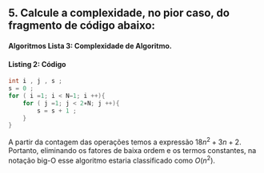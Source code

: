 ## 5. Calcule a complexidade, no pior caso, do fragmento de código abaixo:
#### Algoritmos Lista 3: Complexidade de Algoritmo.
#### Listing 2: Código

```c
int i , j , s ;
s = 0 ;
for ( i =1; i < N−1; i ++){
    for ( j =1; j < 2∗N; j ++){
        s = s + 1 ;
    }
}
```

A partir da contagem das operações temos a expressão $18n^2+3n+2$. Portanto, eliminando os
fatores de baixa ordem e os termos constantes, na notação big-O esse algoritmo estaria
classificado como $O(n^2)$.